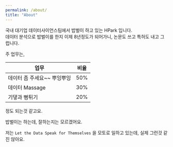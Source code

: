 ```yaml
---
permalink: /about/
title: "About"
---
```


국내 대기업 데이터사이언스팀에서 밥벌이 하고 있는 HPark 입니다.  
데이터 분석으로 밥벌이를 한지 이제 8년정도가 되어가니, 논문도 쓰고 특허도 내고 그럽니다.  

주 업무는,

|업무|비율|
|------|---|
|데이터 좀 주세요~~ 뿌잉뿌잉|50%|
|데이터 Massage|30%|
|기댛과 뻥튀기|20%|

정도 되는것 같고요.

밥벌이는 하는데, 잘하는지는 모르겠어요.

저는
`Let the Data Speak for Themselves`
을 모토로 일하고 있는데, 실제 그런것 같진 않아요.
